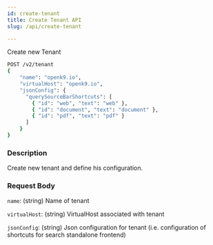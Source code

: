 ```yaml
---
id: create-tenant
title: Create Tenant API
slug: /api/create-tenant

---
```


Create new Tenant

```bash
POST /v2/tenant
{
	"name": "openk9.io",
	"virtualHost": "openk9.io",
	"jsonConfig": {
      "querySourceBarShortcuts": [
        { "id": "web", "text": "web" },
        { "id": "document", "text": "document" },
        { "id": "pdf", "text": "pdf" }
      ]
    }
}
```

### Description

Create new tenant and define his configuration.

### Request Body

`name`: (string) Name of tenant

`virtualHost`: (string) VirtualHost associated with tenant

`jsonConfig`: (string) Json configuration for tenant (i.e. configuration of shortcuts for search standalone frontend)
